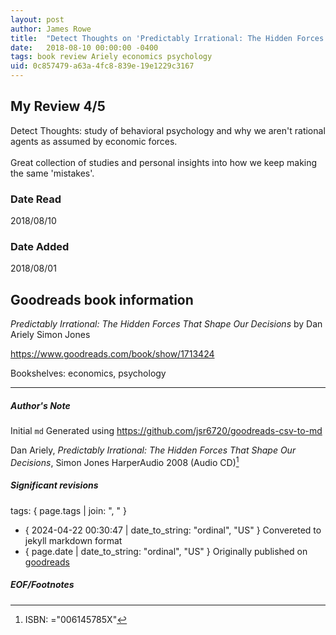 ```yaml
---
layout: post
author: James Rowe
title:  "Detect Thoughts on 'Predictably Irrational: The Hidden Forces That Shape Our Decisions'"
date:   2018-08-10 00:00:00 -0400
tags: book review Ariely economics psychology
uid: 0c857479-a63a-4fc8-839e-19e1229c3167
---
```


<!-- highly dependent on how you personally use jekyll templates, and how you want this to show up -->

## My Review 4/5

Detect Thoughts: study of behavioral psychology and why we aren't rational agents as assumed by economic forces.<br/><br/>Great collection of studies and personal insights into how we keep making the same 'mistakes'.

### Date Read
2018/08/10

### Date Added
2018/08/01

## Goodreads book information

*Predictably Irrational: The Hidden Forces That Shape Our Decisions* by Dan Ariely
Simon  Jones

https://www.goodreads.com/book/show/1713424

Bookshelves: economics, psychology

---

##### Author's Note

Initial `md` Generated using https://github.com/jsr6720/goodreads-csv-to-md

Dan Ariely, *Predictably Irrational: The Hidden Forces That Shape Our Decisions*, Simon  Jones HarperAudio 2008 (Audio CD)[^1]

##### Significant revisions

tags: { page.tags | join: ", " } <!-- todo move this somewhere -->

- { 2024-04-22 00:30:47 | date_to_string: "ordinal", "US" } Convereted to jekyll markdown format 
- { page.date | date_to_string: "ordinal", "US" } Originally published on [goodreads](https://www.goodreads.com)

##### EOF/Footnotes

[^1]: ISBN: ="006145785X"